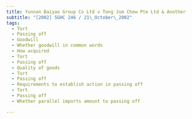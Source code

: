 ```yaml
---
title: Yunnan Baiyao Group Co Ltd v Tong Jum Chew Pte Ltd & Another 
subtitle: "[2002] SGHC 246 / 21\_October\_2002"
tags:
  - Tort
  - Passing off
  - Goodwill
  - Whether goodwill in common words
  - How acquired
  - Tort
  - Passing off
  - Quality of goods
  - Tort
  - Passing off
  - Requirements to establish action in passing off
  - Tort
  - Passing off
  - Whether parallel imports amount to passing off

---
```


